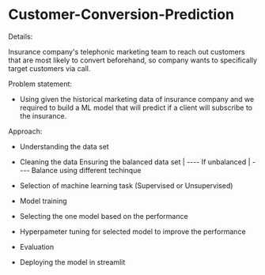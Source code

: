 # Customer-Conversion-Prediction

Details:

Insurance company's telephonic marketing team to reach out customers that are most likely to convert beforehand, so company wants to specifically target customers via call.

Problem statement:
- Using given the historical marketing data of insurance company and we required to build a ML model that will predict if a client will subscribe to the insurance.


Approach:
- Understanding the data set
- Cleaning the data
Ensuring the balanced data set
                               |
                               ---- If unbalanced
                                                  |
                                                   ---- Balance using different techinque
                                                   
- Selection of machine learning task (Supervised or Unsupervised)
- Model training 
- Selecting the one model based on the performance
- Hyperpameter tuning for selected model to improve the performance
- Evaluation
- Deploying the model in streamlit

